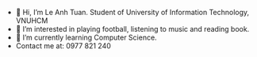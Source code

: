 - 👋 Hi, I’m Le Anh Tuan. Student of University of Information Technology, VNUHCM
- 👀 I’m interested in playing football, listening to music and reading book. 
- 🌱 I’m currently learning Computer Science.
- Contact me at: 0977 821 240

